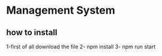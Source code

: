 # Management System
## how to install

1-first of all download the file
2- npm install
3- npm run start

